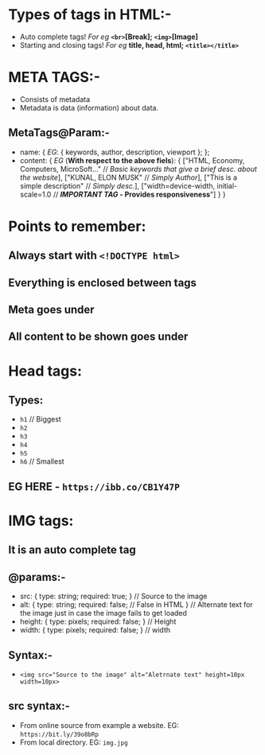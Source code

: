 # Types of tags in HTML:-
- Auto complete tags! *For eg* **`<br>`[Break]; `<img>`[Image]**
- Starting and closing tags! *For eg* **title, head, html; `<title></title>`**

# META TAGS:-
- Consists of metadata
- Metadata is data (information) about data.

## MetaTags@Param:-
- name: {
    *EG*: {
        keywords,
        author,
        description,
        viewport
    };
};
- content: {
    *EG* (**With respect to the above fiels**): {
        ["HTML, Economy, Computers, MicroSoft..." // *Basic keywords that give a brief desc. about the website*],
        ["KUNAL, ELON MUSK" // *Simply Author*],
        ["This is a simple description" // *Simply desc.*],
        ["width=device-width, initial-scale=1.0 // ***IMPORTANT TAG* - Provides responsiveness**"]
    }
}

# Points to remember:
## Always start with `<!DOCTYPE html>`
## Everything is enclosed between <HTML> tags
## Meta goes under <head>
## All content to be shown goes under <body>

# Head tags:
## Types:
- `h1` // Biggest
- `h2`
- `h3`
- `h4`
- `h5`
- `h6` // Smallest
## EG HERE - `https://ibb.co/CB1Y47P`

# IMG tags:
## It is an auto complete tag
## @params:-
- src: {
    type: string;
    required: true;
} // Source to the image
- alt: {
    type: string;
    required: false; // False in HTML
} // Alternate text for the image just in case the image fails to get loaded
- height: {
    type: pixels;
    required: false;
} // Height
- width: {
    type: pixels;
    required: false;
} // width
## Syntax:-
- `<img src="Source to the image" alt="Aletrnate text" height=10px width=10px>`
## src syntax:-
- From online source from example a website. EG: `https://bit.ly/39o8bRp` 
- From local directory. EG: `img.jpg` 